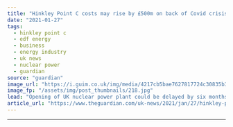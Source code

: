 ```yaml
---
title: "Hinkley Point C costs may rise by £500m on back of Covid crisis"
date: "2021-01-27"
tags: 
  - hinkley point c
  - edf energy
  - business
  - energy industry
  - uk news
  - nuclear power
  - guardian
source: "guardian"
image_url: "https://i.guim.co.uk/img/media/4217cb5bae7627817724c30835b3e988cbcfe0e0/34_39_3409_2047/master/3409.jpg?width=460&quality=85&auto=format&fit=max&s=ad7cbdae93417835ab5c8a9f25eac1ab"
image_fp: "/assets/img/post_thumbnails/218.jpg"
lead: "Opening of UK nuclear power plant could be delayed by six monthsCoronavirus – latest updatesSee all our coronavirus coverageThe Covid-19 pandemic could delay construction of the Hinkley Point C nuclear reactor by six months and raise its costs by £50..."
article_url: "https://www.theguardian.com/uk-news/2021/jan/27/hinkley-point-c-costs-may-rise-by-500m-covid-crisis-nuclear-power-plant"
---
```


---
